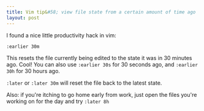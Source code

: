 ```yaml
---
title: Vim tip&#58; view file state from a certain amount of time ago
layout: post
---
```


I found a nice little productivity hack in vim:

```
:earlier 30m
```

This resets the file currently being edited to the state it was in 30 minutes ago.
Cool! You can also use ```:earlier 30s``` for 30 seconds ago, and ```:earlier 30h``` 
for 30 hours ago.

```:later``` or ```:later 30m``` will reset the file back to the latest state.

Also: if you're itching to go home early from work, just open the files you're working 
on for the day and try ```:later 8h```

